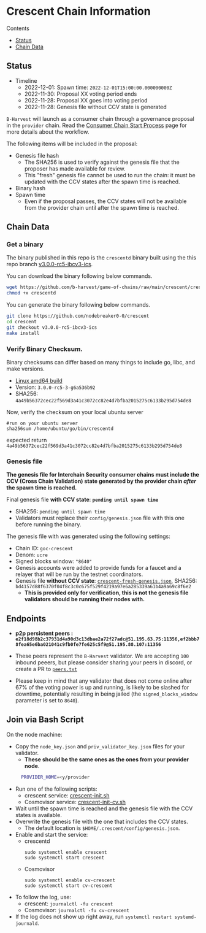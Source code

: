 # Crescent Chain Information

Contents

* [Status](#status)
* [Chain Data](#chain-data)

## Status

* Timeline
  * 2022-12-01: Spawn time: `2022-12-01T15:00:00.000000000Z`
  * 2022-11-30: Proposal XX voting period ends
  * 2022-11-28: Proposal XX goes into voting period
  * 2022-11-28: Genesis file without CCV state is generated

`B-Harvest` will launch as a consumer chain through a governance proposal in the `provider` chain. Read the [Consumer Chain Start Process](/docs/Consumer-Chain-Start-Process.md) page for more details about the workflow.

The following items will be included in the proposal:
* Genesis file hash
  * The SHA256 is used to verify against the genesis file that the proposer has made available for review.
  * This "fresh" genesis file cannot be used to run the chain: it must be updated with the CCV states after the spawn time is reached.
* Binary hash
* Spawn time
  * Even if the proposal passes, the CCV states will not be available from the provider chain until after the spawn time is reached.

## Chain Data

### Get a binary

The binary published in this repo is the `crescentd` binary built using the this repo branch [v3.0.0-rc5-ibcv3-ics](https://github.com/nodebreaker0-0/crescent/tree/v3.0.0-rc5-ibcv3-ics). 

You can download the binary following below commands.

```bash
wget https://github.com/b-harvest/game-of-chains/raw/main/crescent/crescentd
chmod +x crescentd
```

You can generate the binary following below commands.

```bash
git clone https://github.com/nodebreaker0-0/crescent
cd crescent
git checkout v3.0.0-rc5-ibcv3-ics
make install
```

### Verify Binary Checksum.
Binary checksums can differ based on many things to include go, libc, and make versions.

  * [Linux amd64 build](crescentd)
  * Version: `3.0.0-rc5-3-g6a536b92`
  * SHA256: `4a49b56372cec22f569d3a41c3072cc82e4d7bfba2015275c6133b295d754de8`
  
  Now, verify the checksum on your local ubuntu server  
  ```
  #run on your ubuntu server
  sha256sum /home/ubuntu/go/bin/crescentd
  ```
  expected return `4a49b56372cec22f569d3a41c3072cc82e4d7bfba2015275c6133b295d754de8`  

### Genesis file

**The genesis file for Interchain Security consumer chains must include the CCV (Cross Chain Validation) state generated by the provider chain _after_ the spawn time is reached.**

Final genesis file **with CCV state**: **`pending until spawn time`**
- SHA256: `pending until spawn time`
- Validators must replace their `config/genesis.json` file with this one before running the binary.

The genesis file with was generated using the following settings:

* Chain ID: `goc-crescent`
* Denom: `ucre`
* Signed blocks window: `"8640"`
* Genesis accounts were added to provide funds for a faucet and a relayer that will be run by the testnet coordinators.
* Genesis file **without CCV state**: [`crescent-fresh-genesis.json`](crescent-fresh-genesis.json), SHA256: `bd4157d88f6370f04f8c3c0c675f529f4219a97e6a285339a61b4a9a69c8f6e2`
  * **This is provided only for verification, this is not the genesis file validators should be running their nodes with.**

## Endpoints

* **p2p persistent peers : `e2f18d98b2c37931d4a90d3c13dbae2a72f27adc@51.195.63.75:11356,ef2bbb78fea65e6ba021041c9fb0fe7fe625c5f9@51.195.88.107:11356`**
* These peers represent the `B-Harvest` validator. We are accepting `100` inbound peeers, but please consider sharing your peers in discord, or create a PR to [`peers.txt`](peers.txt)

* Please keep in mind that any validator that does not come online after 67% of the voting power is up and running, is likely to be slashed for downtime, potentially resulting in being jailed (the `signed_blocks_window` parameter is set to `8640`).

## Join via Bash Script

On the node machine:
- Copy the `node_key.json` and `priv_validator_key.json` files for your validator.
  - **These should be the same ones as the ones from your provider node**.
  ```bash
    PROVIDER_HOME=<y/provider
  ```
- Run one of the following scripts:
  - crescent service: [crescent-init.sh](crescent-init.sh)
  - Cosmovisor service: [crescent-init-cv.sh](crescent-init-cv.sh)
- Wait until the spawn time is reached and the genesis file with the CCV states is available.
- Overwrite the genesis file with the one that includes the CCV states.
  - The default location is `$HOME/.crescent/config/genesis.json`.
- Enable and start the service:
  - crescentd
    ```
    sudo systemctl enable crescent
    sudo systemctl start crescent
    ```
  - Cosmovisor
    ```
    sudo systemctl enable cv-crescent
    sudo systemctl start cv-crescent
    ```
- To follow the log, use:
  - crescent: `journalctl -fu crescent`
  - Cosmovisor: `journalctl -fu cv-crescent`
- If the log does not show up right away, run `systemctl restart systemd-journald`.
